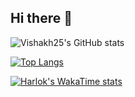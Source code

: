 ## Hi there 👋


![Vishakh25's GitHub stats](https://github-readme-stats.vercel.app/api?username=Vishakh25&show_icons=true&theme=transparent)

[![Top Langs](https://github-readme-stats.vercel.app/api/top-langs/?username=Vishakh25&layout=pie)](https://github.com/Vishakh25/github-readme-stats)

[![Harlok's WakaTime stats](https://github-readme-stats.vercel.app/api/wakatime?username=WakaTime)](https://github.com/Vishakh25/github-readme-stats)
